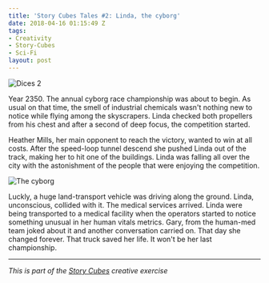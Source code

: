 ```yaml
---
title: 'Story Cubes Tales #2: Linda, the cyborg'
date: 2018-04-16 01:15:49 Z
tags:
- Creativity
- Story-Cubes
- Sci-Fi
layout: post
---
```


![Dices 2](/content/images/2016/06/story2.jpg)

Year 2350. The annual cyborg race championship was about to begin. As usual on that time, the smell of industrial chemicals wasn't nothing new to notice while flying among the skyscrapers. Linda checked both propellers from his chest and after a second of deep focus, the competition started.

Heather Mills, her main opponent to reach the victory, wanted to win at all costs. After the speed-loop tunnel descend she pushed Linda out of the track, making her to hit one of the buildings. Linda was falling all over the city with the astonishment of the people that were enjoying the competition.


![The cyborg](/content/images/2016/06/cybor2.jpg)

Luckly, a huge land-transport vehicle was driving along the ground. Linda, unconscious, collided with it. The medical services arrived. Linda were being transported to a medical facility when the operators started to notice something unusual in her human vitals metrics. Gary, from the human-med team joked about it and another conversation carried on. That day she changed forever. That truck saved her life. It won't be her last championship.


---

_This is part of the [Story Cubes](http://fjaguero.com/discovering-the-story-cubes/) creative exercise_


